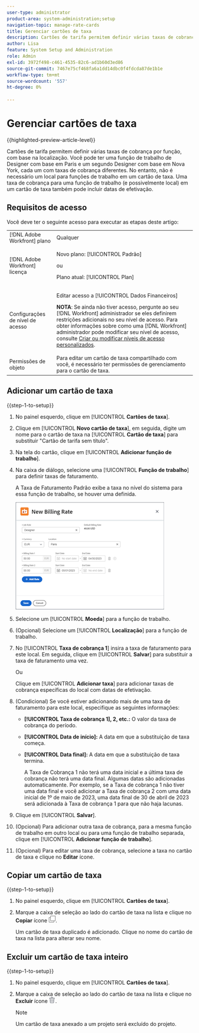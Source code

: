```yaml
---
user-type: administrator
product-area: system-administration;setup
navigation-topic: manage-rate-cards
title: Gerenciar cartões de taxa
description: Cartões de tarifa permitem definir várias taxas de cobrança por função, com base na localização.
author: Lisa
feature: System Setup and Administration
role: Admin
exl-id: 3972f498-c461-4535-82c6-ad1b60d3ed86
source-git-commit: 7467e75cf468fa6a1dd14dbc0f4fdcda87de1b1e
workflow-type: tm+mt
source-wordcount: '557'
ht-degree: 0%

---
```


# Gerenciar cartões de taxa

{{highlighted-preview-article-level}}

Cartões de tarifa permitem definir várias taxas de cobrança por função, com base na localização. Você pode ter uma função de trabalho de Designer com base em Paris e um segundo Designer com base em Nova York, cada um com taxas de cobrança diferentes. No entanto, não é necessário um local para funções de trabalho em um cartão de taxa. Uma taxa de cobrança para uma função de trabalho (e possivelmente local) em um cartão de taxa também pode incluir datas de efetivação.

## Requisitos de acesso

Você deve ter o seguinte acesso para executar as etapas deste artigo:

<table style="table-layout:auto"> 
 <col> 
 <col> 
 <tbody> 
  <tr> 
   <td role="rowheader">[!DNL Adobe Workfront] plano</td> 
   <td>Qualquer</td> 
  </tr> 
  <tr> 
   <td role="rowheader">[!DNL Adobe Workfront] licença</td> 
   <td><p>Novo plano: [!UICONTROL Padrão] </p>
       <p>ou</p> 
       <p>Plano atual: [!UICONTROL Plan] </p>
   </td>    
  </tr> 
  <tr> 
   <td role="rowheader">Configurações de nível de acesso</td> 
   <td> <p>Editar acesso a [!UICONTROL Dados Financeiros]</p> <p><b>NOTA</b>: Se ainda não tiver acesso, pergunte ao seu [!DNL Workfront] administrador se eles definirem restrições adicionais no seu nível de acesso. Para obter informações sobre como uma [!DNL Workfront] administrador pode modificar seu nível de acesso, consulte <a href="../../../administration-and-setup/add-users/configure-and-grant-access/create-modify-access-levels.md" class="MCXref xref">Criar ou modificar níveis de acesso personalizados</a>.</p> </td> 
  </tr> 
  <tr> 
   <td role="rowheader">Permissões de objeto</td> 
   <td>Para editar um cartão de taxa compartilhado com você, é necessário ter permissões de gerenciamento para o cartão de taxa.</td> 
  </tr> 
 </tbody> 
</table>

## Adicionar um cartão de taxa

{{step-1-to-setup}}

1. No painel esquerdo, clique em [!UICONTROL **Cartões de taxa**].
1. Clique em [!UICONTROL **Novo cartão de taxa**], em seguida, digite um nome para o cartão de taxa na [!UICONTROL **Cartão de taxa**] para substituir &quot;Cartão de tarifa sem título&quot;.
1. Na tela do cartão, clique em [!UICONTROL **Adicionar função de trabalho**].
1. Na caixa de diálogo, selecione uma [!UICONTROL **Função de trabalho**] para definir taxas de faturamento.

   A Taxa de Faturamento Padrão exibe a taxa no nível do sistema para essa função de trabalho, se houver uma definida.

   ![Caixa de diálogo Nova taxa de cobrança](assets/location-rate-for-rate-card.png)

1. Selecione um [!UICONTROL **Moeda**] para a função de trabalho.
1. (Opcional) Selecione um [!UICONTROL **Localização**] para a função de trabalho.
1. No [!UICONTROL **Taxa de cobrança 1**] insira a taxa de faturamento para este local. Em seguida, clique em [!UICONTROL **Salvar**] para substituir a taxa de faturamento uma vez.

   Ou

   Clique em [!UICONTROL **Adicionar taxa**] para adicionar taxas de cobrança específicas do local com datas de efetivação.

1. (Condicional) Se você estiver adicionando mais de uma taxa de faturamento para este local, especifique as seguintes informações:

   * **[!UICONTROL Taxa de cobrança 1], 2, etc.:** O valor da taxa de cobrança do período.
   * **[!UICONTROL Data de início]:** A data em que a substituição de taxa começa.
   * **[!UICONTROL Data final]:** A data em que a substituição de taxa termina.

     A Taxa de Cobrança 1 não terá uma data inicial e a última taxa de cobrança não terá uma data final. Algumas datas são adicionadas automaticamente. Por exemplo, se a Taxa de cobrança 1 não tiver uma data final e você adicionar a Taxa de cobrança 2 com uma data inicial de 1º de maio de 2023, uma data final de 30 de abril de 2023 será adicionada à Taxa de cobrança 1 para que não haja lacunas.

1. Clique em [!UICONTROL **Salvar**].
1. (Opcional) Para adicionar outra taxa de cobrança, para a mesma função de trabalho em outro local ou para uma função de trabalho separada, clique em [!UICONTROL **Adicionar função de trabalho**].
1. (Opcional) Para editar uma taxa de cobrança, selecione a taxa no cartão de taxa e clique no **Editar** ícone.

## Copiar um cartão de taxa

{{step-1-to-setup}}

1. No painel esquerdo, clique em [!UICONTROL **Cartões de taxa**].
1. Marque a caixa de seleção ao lado do cartão de taxa na lista e clique no **Copiar** ícone ![Ícone Copiar](assets/copy-icon.png).

   Um cartão de taxa duplicado é adicionado. Clique no nome do cartão de taxa na lista para alterar seu nome.

## Excluir um cartão de taxa inteiro

{{step-1-to-setup}}

1. No painel esquerdo, clique em [!UICONTROL **Cartões de taxa**].
1. Marque a caixa de seleção ao lado do cartão de taxa na lista e clique no **Excluir** ícone ![Ícone Excluir](assets/delete.png).

   >[!NOTE]
   >
   >Um cartão de taxa anexado a um projeto será excluído do projeto.
